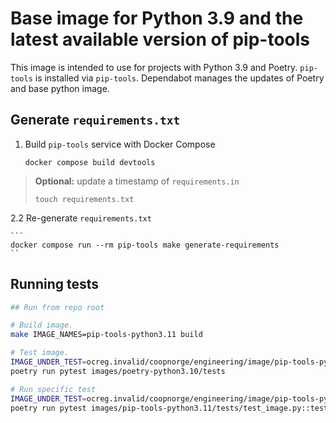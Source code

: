 # Base image for Python 3.9 and the latest available version of pip-tools

This image is intended to use for projects with Python 3.9 and Poetry.
`pip-tools` is installed via `pip-tools`. Dependabot manages the updates
of Poetry and base python image.

## Generate `requirements.txt`

1. Build `pip-tools` service with Docker Compose

   ```shell
   docker compose build devtools
   ```

> **Optional:** update a timestamp of `requirements.in`
>
> ```shell
> touch requirements.txt
> ```

2.2 Re-generate `requirements.txt`

    ```
    docker compose run --rm pip-tools make generate-requirements
    ``

## Running tests


```bash
## Run from repo root

# Build image.
make IMAGE_NAMES=pip-tools-python3.11 build

# Test image.
IMAGE_UNDER_TEST=ocreg.invalid/coopnorge/engineering/image/pip-tools-python3.11:built \
poetry run pytest images/poetry-python3.10/tests

# Run specific test
IMAGE_UNDER_TEST=ocreg.invalid/coopnorge/engineering/image/pip-tools-python3.11:built \
poetry run pytest images/pip-tools-python3.11/tests/test_image.py::test_runs
```

